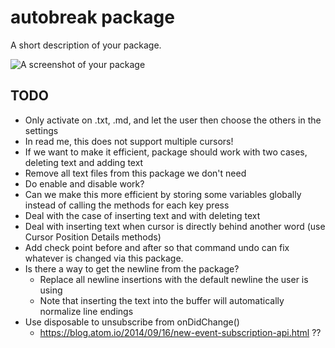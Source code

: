 # autobreak package

A short description of your package.

![A screenshot of your package](https://f.cloud.github.com/assets/69169/2290250/c35d867a-a017-11e3-86be-cd7c5bf3ff9b.gif)

## TODO
- Only activate on .txt, .md, and let the user then choose the others in the
  settings
- In read me, this does not support multiple cursors!
- If we want to make it efficient, package should work with two cases, deleting
  text and adding text
- Remove all text files from this package we don't need
- Do enable and disable work?
- Can we make this more efficient by storing some variables globally instead of
  calling the methods for each key press
- Deal with the case of inserting text and with deleting text
- Deal with inserting text when cursor is directly behind another word (use
  Cursor Position Details methods)
- Add check point before and after so that command undo can fix whatever is
  changed via this package.
- Is there a way to get the newline from the package?
    - Replace all newline insertions with the default newline the user is using
    - Note that inserting the text into the buffer will automatically normalize
      line endings
- Use disposable to unsubscribe from onDidChange()
    - https://blog.atom.io/2014/09/16/new-event-subscription-api.html ??
